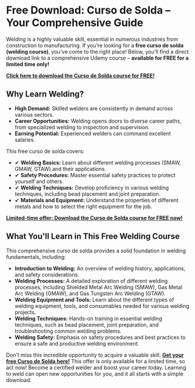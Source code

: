 # Free Download: Curso de Solda – Your Comprehensive Guide

Welding is a highly valuable skill, essential in numerous industries from construction to manufacturing. If you're looking for a **free curso de solda (welding course)**, you've come to the right place! Below, you'll find a direct download link to a comprehensive Udemy course – **available for FREE for a limited time only!**

[**Click here to download the Curso de Solda course for FREE!**](https://udemywork.com/curso-de-solda)

## Why Learn Welding?

*   **High Demand:** Skilled welders are consistently in demand across various sectors.
*   **Career Opportunities:** Welding opens doors to diverse career paths, from specialized welding to inspection and supervision.
*   **Earning Potential:** Experienced welders can command excellent salaries.

This free curso de solda covers:

*   ✔ **Welding Basics:** Learn about different welding processes (SMAW, GMAW, GTAW) and their applications.
*   ✔ **Safety Procedures:** Master essential safety practices to protect yourself and others.
*   ✔ **Welding Techniques:** Develop proficiency in various welding techniques, including bead placement and joint preparation.
*   ✔ **Materials and Equipment:** Understand the properties of different metals and how to select the right equipment for the job.

[**Limited-time offer: Download the Curso de Solda course for FREE now!**](https://udemywork.com/curso-de-solda)

## What You'll Learn in This Free Welding Course

This comprehensive curso de solda provides a solid foundation in welding fundamentals, including:

*   **Introduction to Welding:** An overview of welding history, applications, and safety considerations.
*   **Welding Processes:** A detailed exploration of different welding processes, including Shielded Metal Arc Welding (SMAW), Gas Metal Arc Welding (GMAW), and Gas Tungsten Arc Welding (GTAW).
*   **Welding Equipment and Tools:** Learn about the different types of welding equipment, tools, and consumables needed for various welding projects.
*   **Welding Techniques:** Hands-on training in essential welding techniques, such as bead placement, joint preparation, and troubleshooting common welding problems.
*   **Welding Safety:** Emphasis on safety procedures and best practices to ensure a safe and productive welding environment.

Don't miss this incredible opportunity to acquire a valuable skill. [**Get your free Curso de Solda here!**](https://udemywork.com/curso-de-solda) This offer is only available for a limited time, so act now! Become a certified welder and boost your career today. Learning to weld can open new opportunities for you, and it all starts with a simple download.
